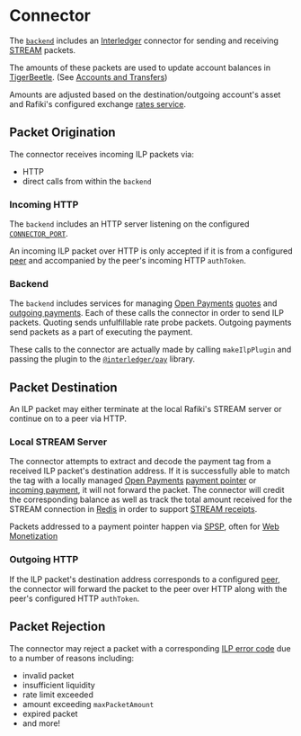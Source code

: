 # Connector

The [`backend`](./architecture.md#backend) includes an [Interledger](./glossary.md#interledger-protocol) connector for sending and receiving [STREAM](./glossary.md#stream) packets.

The amounts of these packets are used to update account balances in [TigerBeetle](./glossary.md#tigerbeetle). (See [Accounts and Transfers](./accounts-and-transfers.md))

Amounts are adjusted based on the destination/outgoing account's asset and Rafiki's configured exchange [rates service](./integration.md#rates-prices).

## Packet Origination

The connector receives incoming ILP packets via:

- HTTP
- direct calls from within the `backend`

### Incoming HTTP

The `backend` includes an HTTP server listening on the configured [`CONNECTOR_PORT`](./deployment.md#backend).

An incoming ILP packet over HTTP is only accepted if it is from a configured [peer](./peering.md) and accompanied by the peer's incoming HTTP `authToken`.

### Backend

The `backend` includes services for managing [Open Payments](./glossary.md#open-payments) [quotes](https://docs.openpayments.guide/reference/create-quote) and [outgoing payments](https://docs.openpayments.guide/reference/create-outgoing-payment). Each of these calls the connector in order to send ILP packets. Quoting sends unfulfillable rate probe packets. Outgoing payments send packets as a part of executing the payment.

These calls to the connector are actually made by calling `makeIlpPlugin` and passing the plugin to the [`@interledger/pay`](https://github.com/interledgerjs/interledgerjs/tree/master/packages/pay) library.

## Packet Destination

An ILP packet may either terminate at the local Rafiki's STREAM server or continue on to a peer via HTTP.

### Local STREAM Server

The connector attempts to extract and decode the payment tag from a received ILP packet's destination address. If it is successfully able to match the tag with a locally managed [Open Payments](./glossary.md#open-payments) [payment pointer](./glossary.md#payment-pointer) or [incoming payment](https://docs.openpayments.guide/reference/create-outgoing-payment), it will not forward the packet. The connector will credit the corresponding balance as well as track the total amount received for the STREAM connection in [Redis](./architecture.md) in order to support [STREAM receipts](https://interledger.org/rfcs/0039-stream-receipts/).

Packets addressed to a payment pointer happen via [SPSP](./glossary.md#payment-pointer), often for [Web Monetization](./glossary.md#web-monetization)

### Outgoing HTTP

If the ILP packet's destination address corresponds to a configured [peer](./peering.md), the connector will forward the packet to the peer over HTTP along with the peer's configured HTTP `authToken`.

## Packet Rejection

The connector may reject a packet with a corresponding [ILP error code](https://interledger.org/rfcs/0027-interledger-protocol-4/#error-codes) due to a number of reasons including:

- invalid packet
- insufficient liquidity
- rate limit exceeded
- amount exceeding `maxPacketAmount`
- expired packet
- and more!
